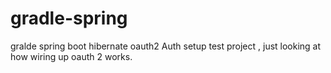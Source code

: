 # gradle-spring
gralde spring boot hibernate oauth2 
Auth setup test project , just looking at how wiring up oauth 2 works.


